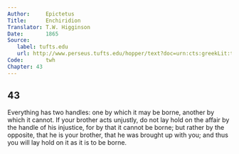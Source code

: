 ```yaml
---
Author:     Epictetus  
Title:      Enchiridion  
Translator: T.W. Higginson  
Date:       1865  
Source:
   label: tufts.edu
   url: http://www.perseus.tufts.edu/hopper/text?doc=urn:cts:greekLit:tlg0557.tlg002.perseus-eng2:1
Code:       twh  
Chapter: 43
---
```

##  43

Everything has two handles: one by which it may be borne, another by which it
cannot.   If your brother acts unjustly, do not lay hold on the affair by the
handle of his injustice, for by that it cannot be borne; but rather by the
opposite, that he is your brother, that he was brought up with you; and thus
you will lay hold on it as it is to be borne.


